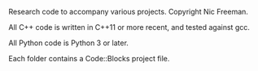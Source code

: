 Research code to accompany various projects. Copyright Nic Freeman.

All C++ code is written in C++11 or more recent, and tested against gcc. 

All Python code is Python 3 or later.

Each folder contains a Code::Blocks project file.
